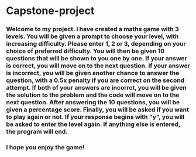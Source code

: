 # Capstone-project

### Welcome to my project. I have created a maths game with 3 levels. You will be given a prompt to choose your level, with increasing difficulty. Please enter 1, 2 or 3, depending on your choice of preferred difficulty. You will then be given 10 questions that will be shown to you one by one. If your answer is correct, you will move on to the next question. If your answer is incorrect, you will be given another chance to answer the question, with a 0.5x penalty if you are correct on the second attempt. If both of your answers are incorrct, you will be given the solution to the problem and the code will move on to the next question. After answering the 10 questions, you will be given a percentage score. Finally, you will be asked if you want to play again or not. If your response begins with "y", you will be asked to enter the level again. If anything else is entered, the program will end. 

### I hope you enjoy the game! 
